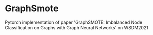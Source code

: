 # GraphSmote
Pytorch implementation of paper 'GraphSMOTE: Imbalanced Node Classification on Graphs with Graph Neural Networks' on WSDM2021
